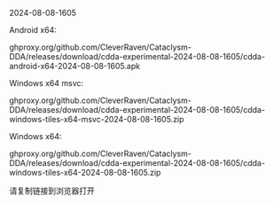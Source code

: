 2024-08-08-1605

Android x64:

ghproxy.org/github.com/CleverRaven/Cataclysm-DDA/releases/download/cdda-experimental-2024-08-08-1605/cdda-android-x64-2024-08-08-1605.apk

Windows x64 msvc:

ghproxy.org/github.com/CleverRaven/Cataclysm-DDA/releases/download/cdda-experimental-2024-08-08-1605/cdda-windows-tiles-x64-msvc-2024-08-08-1605.zip

Windows x64:

ghproxy.org/github.com/CleverRaven/Cataclysm-DDA/releases/download/cdda-experimental-2024-08-08-1605/cdda-windows-tiles-x64-2024-08-08-1605.zip

请复制链接到浏览器打开

